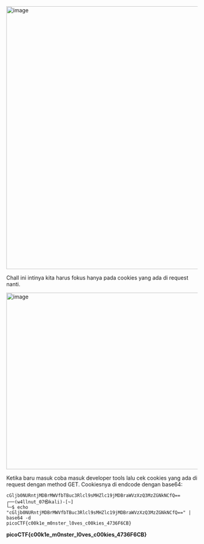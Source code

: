 <img width="945" height="692" alt="image" src="https://github.com/user-attachments/assets/d8df9a90-657d-4e12-a32c-9bba3e811935" />

Chall ini intinya kita harus fokus hanya pada cookies yang ada di request nanti.

<img width="1822" height="465" alt="image" src="https://github.com/user-attachments/assets/6ead2f6d-3c91-41d7-ac26-add3b1c82c86" />

Ketika baru masuk coba masuk developer tools lalu cek cookies yang ada di request dengan method GET. Cookiesnya di endcode dengan base64:

```
cGljb0NURntjMDBrMWVfbTBuc3Rlcl9sMHZlc19jMDBraWVzXzQ3MzZGNkNCfQ==
┌──(w4llnut_07㉿kali)-[~]
└─$ echo "cGljb0NURntjMDBrMWVfbTBuc3Rlcl9sMHZlc19jMDBraWVzXzQ3MzZGNkNCfQ==" | base64 -d
picoCTF{c00k1e_m0nster_l0ves_c00kies_4736F6CB}   
```

**picoCTF{c00k1e_m0nster_l0ves_c00kies_4736F6CB}**
